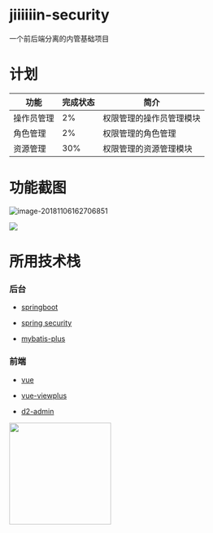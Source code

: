 # jiiiiiin-security

一个前后端分离的内管基础项目

# 计划
| 功能 | 完成状态 | 简介 |
| ------ | ------ | ------ |
| 操作员管理 | 2% | 权限管理的操作员管理模块 |
| 角色管理 | 2% | 权限管理的角色管理 |
| 资源管理 | 30% | 权限管理的资源管理模块 |


# 功能截图

![image-20181106162706851](https://ws3.sinaimg.cn/large/006tNbRwgy1fwyf81a19lj31kw0w0awb.jpg)

![](https://ws2.sinaimg.cn/large/006tNbRwgy1fx7fqg6rh1j31kw0w00xm.jpg)

# 所用技术栈

### 后台
    
+ [springboot](https://github.com/spring-projects/spring-boot)

+ [spring security](https://github.com/spring-projects/spring-security)

+ [mybatis-plus](https://github.com/baomidou/mybatis-plus)

### 前端    
    
+ [vue](https://github.com/vuejs/vue)

+ [vue-viewplus](https://github.com/Jiiiiiin/vue-viewplus)

+ [d2-admin](https://gi]thub.com/d2-projects/d2-admin)

<a href="https://github.com/d2-projects/d2-admin" target="_blank"><img src="https://raw.githubusercontent.com/FairyEver/d2-admin/master/doc/image/d2-admin@2x.png" width="200"></a>

  
  

